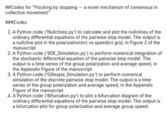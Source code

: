 ##Codes for "Flocking by stopping -- a novel mechanism of consensus in collective movement"

###Codes
1. A Python code ('Nullclines.py') to calculate and plot the nullclines of the ordinary differential equations of the pairwise stop model.
   The output is a nullcline plot in the polarization(m) vs speed(v) grid, in Figure 2 of the manuscript
2. A Python code ('SDE_Simulation.py') to perform numerical integration of the stochastic differential equation of the pairwise stop model.
   The output is a time series of the group polarization and average speed, in the Appendix Figure of the manuscript
3. A Python code ('Gillespie_Simulation.py') to perform numerical simulation of the discrete pairwise stop model.
   The output is a time series of the group polarization and average speed, in the Appendix Figure of the manuscript
4. A Python code ('Bifurcation.py') to plot a bifurcation diagram of the ordinary differential equations of the pairwise stop model.
   The output is a bifurcation plot for group polarization and average group speed.
